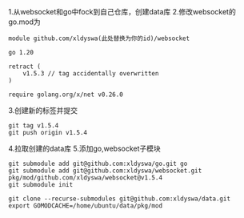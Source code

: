 1.从websocket和go中fock到自己仓库，创建data库
2.修改websocket的go.mod为 
```
module github.com/xldyswa(此处替换为你的id)/websocket

go 1.20

retract (
    v1.5.3 // tag accidentally overwritten
)

require golang.org/x/net v0.26.0
```
3.创建新的标签并提交
```
git tag v1.5.4
git push origin v1.5.4
```

4.拉取创建的data库
5.添加go,websocket子模块
```
git submodule add git@github.com:xldyswa/go.git go
git submodule add git@github.com:xldyswa/websocket.git pkg/mod/github.com/xldyswa/websocket@v1.5.4
git submodule init
```

```
git clone --recurse-submodules git@github.com:xldyswa/data.git
export GOMODCACHE=/home/ubuntu/data/pkg/mod
```
